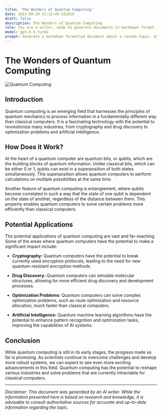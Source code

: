 ```yaml
---
title: 'The Wonders of Quantum Computing'
date: 2023-09-29 21:12:49.532819
draft: false
description: The Wonders of Quantum Computing
role: You are a writer, made to generate documents in markdown format. It is very important that all of the documents you generate are in valid markdown format.
model: gpt-3.5-turbo
prompt: Generate a markdown formatted document about a random topic. At the bottom, include a disclaimer explaining that the document was generated by you. The first line of the document should be the title. Make sure that the entire document is in proper markdown format, using a mix of various tags to make the document visually appealing.
---
```


# The Wonders of Quantum Computing

![Quantum Computing](https://images.unsplash.com/photo-1526374965323-09c3b2981ab7)

## Introduction

Quantum computing is an emerging field that harnesses the principles of quantum mechanics to process information in a fundamentally different way than classical computers. It is a fascinating technology with the potential to revolutionize many industries, from cryptography and drug discovery to optimization problems and artificial intelligence.

## How Does it Work?

At the heart of a quantum computer are quantum bits, or qubits, which are the building blocks of quantum information. Unlike classical bits, which can be either 0 or 1, qubits can exist in a superposition of both states simultaneously. This superposition allows quantum computers to perform calculations on multiple possibilities at the same time.

Another feature of quantum computing is entanglement, where qubits become correlated in such a way that the state of one qubit is dependent on the state of another, regardless of the distance between them. This property enables quantum computers to solve certain problems more efficiently than classical computers.

## Potential Applications

The potential applications of quantum computing are vast and far-reaching. Some of the areas where quantum computers have the potential to make a significant impact include:

- **Cryptography:** Quantum computers have the potential to break currently used encryption protocols, leading to the need for new quantum-resistant encryption methods.

- **Drug Discovery:** Quantum computers can simulate molecular structures, allowing for more efficient drug discovery and development processes.

- **Optimization Problems:** Quantum computers can solve complex optimization problems, such as route optimization and resource allocation, much faster than classical computers.

- **Artificial Intelligence:** Quantum machine learning algorithms have the potential to enhance pattern recognition and optimization tasks, improving the capabilities of AI systems.

## Conclusion

While quantum computing is still in its early stages, the progress made so far is promising. As scientists continue to overcome challenges and develop more robust systems, we can expect to see even more exciting advancements in this field. Quantum computing has the potential to reshape various industries and solve problems that are currently intractable for classical computers.

---

*Disclaimer: This document was generated by an AI writer. While the information presented here is based on research and knowledge, it is advisable to consult authoritative sources for accurate and up-to-date information regarding the topic.*
